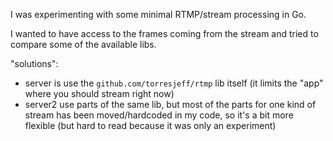I was experimenting with some minimal RTMP/stream processing in Go.

I wanted to have access to the frames coming from the stream and tried to compare some of the available libs.

"solutions":
- server is use the `github.com/torresjeff/rtmp` lib itself (it limits the "app" where you should stream right now)
- server2 use parts of the same lib, but most of the parts for one kind of stream has been moved/hardcoded in my code, so it's a bit more flexible (but hard to read because it was only an experiment)

